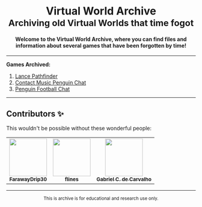 <div align="center">
	<h1>Virtual World Archive
		<br/>
			<sub>Archiving old Virtual Worlds that time fogot</sub>
	</h1>
		<h4>Welcome to the Virtual World Archive, where you can find files and information about several games that have been forgotten by time!</h4>
</div>

---

**Games Archived:**
 1. [Lance Pathfinder](https://github.com/FarawayDrip30/Virtual-World-Archive/tree/main/Lance%20Pathfinder "Lance Pathfinder")
 2. [Contact Music Penguin Chat](https://github.com/FarawayDrip30/Virtual-World-Archive/tree/main/Contact%20Music%20Penguin%20Chat "Contact Music Penguin Chat")
 3. [Penguin Football Chat](https://github.com/FarawayDrip30/Virtual-World-Archive/tree/main/Penguin%20Football%20Chat "Penguin Football Chat")

---

## Contributors ✨
This wouldn't be possible without these wonderful people:

<table>
	<tr>
		<td align="center">
			<a href="https://farawaydrip30.github.io/">
				<img src="https://avatars.githubusercontent.com/u/66689307" width="100px;" alt=""/>
				<br>
				<sub>
					<b>FarawayDrip30</b>
				</sub>
			</a>
		</td>
		<td align="center">
			<a href="https://github.com/flines-hedgehog">
				<img src="https://avatars.githubusercontent.com/u/37344174" width="100px;" alt=""/>
				<br>
				<sub>
					<b>flines</b>
				</sub>
			</a>
		</td>
		<td align="center">
			<a href="https://github.com/Gasegamer">
				<img src="https://avatars.githubusercontent.com/u/66225865" width="100px;" alt=""/>
				<br>
				<sub>
					<b>Gabriel C. de Carvalho</b>
				</sub>
		</td>
	</tr>
</table>

---

<div align="center">
	<sub>
	This is archive is for educational and research use only.
	</sub>
</div>
